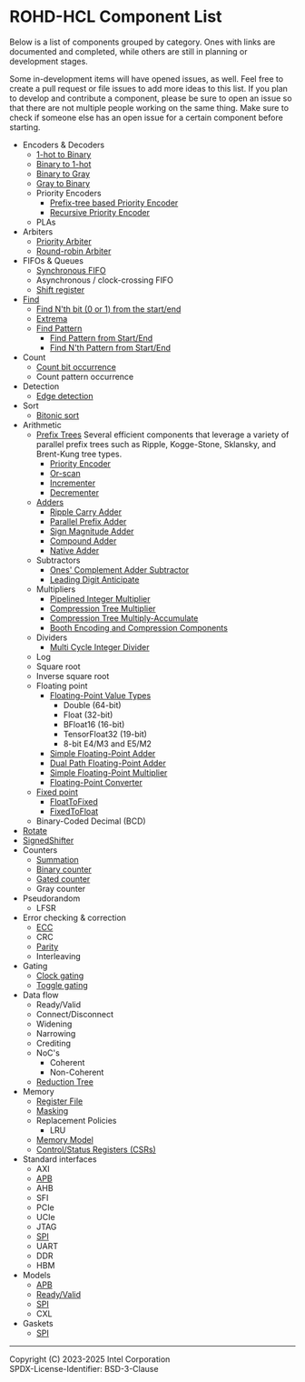 
# ROHD-HCL Component List

Below is a list of components grouped by category. Ones with links are documented and completed, while others are still in planning or development stages.

Some in-development items will have opened issues, as well. Feel free to create a pull request or file issues to add more ideas to this list. If you plan to develop and contribute a component, please be sure to open an issue so that there are not multiple people working on the same thing. Make sure to check if someone else has an open issue for a certain component before starting.

- Encoders & Decoders
  - [1-hot to Binary](./components/onehot.md)
  - [Binary to 1-hot](./components/onehot.md)
  - [Binary to Gray](./components/binary_gray.md#binary-to-gray)
  - [Gray to Binary](./components/binary_gray.md#gray-to-binary)
  - Priority Encoders
    - [Prefix-tree based Priority Encoder](./components/priority_encoder.md#parallel-prefix-priority-encoder)
    - [Recursive Priority Encoder](./components/priority_encoder.md#recursive-priority-encoder)
  - PLAs
- Arbiters
  - [Priority Arbiter](./components/arbiter.md#priority-arbiter)
  - [Round-robin Arbiter](./components/arbiter.md#round-robin-arbiter)
- FIFOs & Queues
  - [Synchronous FIFO](./components/fifo.md)
  - Asynchronous / clock-crossing FIFO
  - [Shift register](./components/shift_register.md)
- [Find](./components/find.md)
  - [Find N'th bit (0 or 1) from the start/end](./components/find.md#find-nth)
  - [Extrema](./components/extrema.md)
  - [Find Pattern](./components/find_pattern.md)
    - [Find Pattern from Start/End](./components/find_pattern.md#find-pattern-from-startend)
    - [Find N'th Pattern from Start/End](./components/find_pattern.md#find-nth-pattern-from-startend)
- Count
  - [Count bit occurrence](./components/count.md)
  - Count pattern occurrence
- Detection
  - [Edge detection](./components/edge_detector.md)
- Sort
  - [Bitonic sort](./components/sort.md#bitonic-sort)
- Arithmetic
  - [Prefix Trees](./components/parallel_prefix_operations.md) Several efficient components that leverage a variety of parallel prefix trees such as Ripple, Kogge-Stone, Sklansky, and Brent-Kung tree types.
    - [Priority Encoder](./components/parallel_prefix_operations.md)
    - [Or-scan](./components/parallel_prefix_operations.md)
    - [Incrementer](./components/parallel_prefix_operations.md)
    - [Decrementer](./components/parallel_prefix_operations.md)
  - [Adders](./components/adder.md)
    - [Ripple Carry Adder](./components/adder.md#ripple-carry-adder)
    - [Parallel Prefix Adder](./components/parallel_prefix_operations.md)
    - [Sign Magnitude Adder](./components/adder.md#sign-magnitude-adder)
    - [Compound Adder](./components/adder.md#compound-adder)
    - [Native Adder](./components/adder.md#native-adder)
  - Subtractors
    - [Ones' Complement Adder Subtractor](./components/adder.md#ones-complement-adder-subtractor)
    - [Leading Digit Anticipate](./components/leading_digit_anticipate.md)
  - Multipliers
    - [Pipelined Integer Multiplier](./components/multiplier.md#carry-save-multiplier)
    - [Compression Tree Multiplier](./components/multiplier.md#compression-tree-multiplier)
    - [Compression Tree Multiply-Accumulate](./components/multiplier.md#compression-tree-multiply-accumulate)
    - [Booth Encoding and Compression Components](./components/multiplier_components.md)
  - Dividers
    - [Multi Cycle Integer Divider](./components/divider.md)
  - Log
  - Square root
  - Inverse square root
  - Floating point
    - [Floating-Point Value Types](./components/floating_point.md#floatingpointvalue)
      - Double (64-bit)
      - Float (32-bit)
      - BFloat16 (16-bit)
      - TensorFloat32 (19-bit)
      - 8-bit E4/M3 and E5/M2
    - [Simple Floating-Point Adder](./components/floating_point.md#floatingpointadder)
    - [Dual Path Floating-Point Adder](./components/floating_point.md#floatingpointadder)
    - [Simple Floating-Point Multiplier](./components/floating_point.md#floatingpointmultiplier)
    - [Floating-Point Converter](./components/floating_point.md#floatingpointconverter)
  - [Fixed point](./components/fixed_point.md)
    - [FloatToFixed](./components/fixed_point.md#floattofixed)
    - [FixedToFloat](./components/fixed_point.md#fixedtofloat)
  - Binary-Coded Decimal (BCD)
- [Rotate](./components/rotate.md)
- [SignedShifter](./components/shifter.md)
- Counters
  - [Summation](./components/summation.md#sum)
  - [Binary counter](./components/summation.md#counter)
  - [Gated counter](./components/summation.md#gated-counter)
  - Gray counter
- Pseudorandom
  - LFSR
- Error checking & correction
  - [ECC](./components/ecc.md)
  - CRC
  - [Parity](./components/parity.md)
  - Interleaving
- Gating
  - [Clock gating](./components/clock_gating.md)
  - [Toggle gating](./components/toggle_gate.md)
- Data flow
  - Ready/Valid
  - Connect/Disconnect
  - Widening
  - Narrowing
  - Crediting
  - NoC's
    - Coherent
    - Non-Coherent
  - [Reduction Tree](./components/reduction_tree.md)
- Memory
  - [Register File](./components/memory.md#register-files)
  - [Masking](./components/memory.md#masks)
  - Replacement Policies
    - LRU
  - [Memory Model](./components/memory.md#memory-models)
  - [Control/Status Registers (CSRs)](./components/csr.md)
- Standard interfaces
  - AXI
  - [APB](./components/standard_interfaces.md#apb)
  - AHB
  - SFI
  - PCIe
  - UCIe
  - JTAG
  - [SPI](./components/standard_interfaces.md#spi)
  - UART
  - DDR
  - HBM
- Models
  - [APB](./components/apb_bfm.md)
  - [Ready/Valid](./components/ready_valid_bfm.md)
  - [SPI](./components/spi_bfm.md)
  - CXL
- Gaskets
  - [SPI](./components/spi_gaskets.md)

----------------

Copyright (C) 2023-2025 Intel Corporation  
SPDX-License-Identifier: BSD-3-Clause

